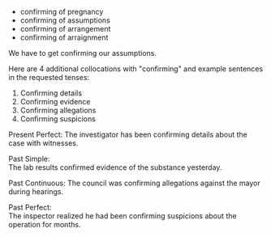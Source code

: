 - confirming of pregnancy
- confirming of assumptions
- confirming of arrangement
- confirming of arraignment

We have to get confirming our assumptions.

Here are 4 additional collocations with "confirming" and example sentences in the requested tenses:

1. Confirming details
2. Confirming evidence
3. Confirming allegations
4. Confirming suspicions

Present Perfect:
The investigator has been confirming details about the case with witnesses.

Past Simple:  
The lab results confirmed evidence of the substance yesterday.

Past Continuous:
The council was confirming allegations against the mayor during hearings.

Past Perfect:  
The inspector realized he had been confirming suspicions about the operation for months.
